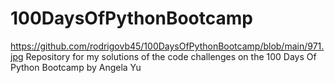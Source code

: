 # 100DaysOfPythonBootcamp
<https://github.com/rodrigovb45/100DaysOfPythonBootcamp/blob/main/971.jpg>
Repository for my solutions of the code challenges on the 100 Days Of Python Bootcamp by Angela Yu
